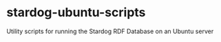 stardog-ubuntu-scripts
======================

Utility scripts for running the Stardog RDF Database on an Ubuntu server